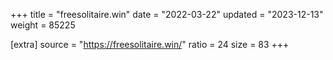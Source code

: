 +++
title = "freesolitaire.win"
date = "2022-03-22"
updated = "2023-12-13"
weight = 85225

[extra]
source = "https://freesolitaire.win/"
ratio = 24
size = 83
+++
